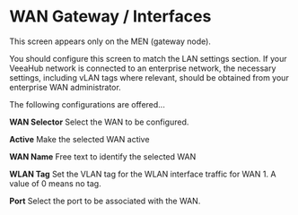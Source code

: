 # WAN Gateway / Interfaces

This screen appears only on the MEN (gateway node).

You should configure this screen to match the LAN settings section. If your VeeaHub network is connected to an enterprise network, the necessary settings, including vLAN tags where relevant, should be obtained from your enterprise WAN administrator.

The following configurations are offered...

**WAN Selector**
Select the WAN to be configured.

**Active**
Make the selected WAN active

**WAN Name**
Free text to identify the selected WAN

**WLAN Tag**
Set the VLAN tag for the WLAN interface traffic for WAN 1. A value of 0 means no tag.

**Port**
Select the port to be associated with the WAN.

